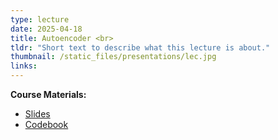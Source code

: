 ```yaml
---
type: lecture
date: 2025-04-18
title: Autoencoder <br> 
tldr: "Short text to describe what this lecture is about."
thumbnail: /static_files/presentations/lec.jpg
links: 
---
```

**Course Materials:**
- [Slides](https://ml-graph.github.io/spring-2025/static_files/presentations/slides/3-Gen-AE.pdf)
- [Codebook](https://ml-graph.github.io/spring-2025/static_files/codes/3-Gen-AE.ipynb)
